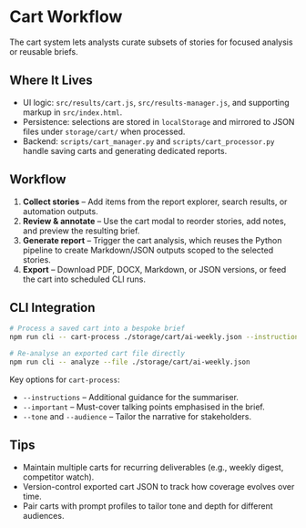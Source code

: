 ﻿# Cart Workflow

The cart system lets analysts curate subsets of stories for focused analysis or reusable briefs.

## Where It Lives

- UI logic: `src/results/cart.js`, `src/results-manager.js`, and supporting markup in `src/index.html`.
- Persistence: selections are stored in `localStorage` and mirrored to JSON files under `storage/cart/` when processed.
- Backend: `scripts/cart_manager.py` and `scripts/cart_processor.py` handle saving carts and generating dedicated reports.

## Workflow

1. **Collect stories** – Add items from the report explorer, search results, or automation outputs.
2. **Review & annotate** – Use the cart modal to reorder stories, add notes, and preview the resulting brief.
3. **Generate report** – Trigger the cart analysis, which reuses the Python pipeline to create Markdown/JSON outputs scoped to the selected stories.
4. **Export** – Download PDF, DOCX, Markdown, or JSON versions, or feed the cart into scheduled CLI runs.

## CLI Integration

```bash
# Process a saved cart into a bespoke brief
npm run cli -- cart-process ./storage/cart/ai-weekly.json --instructions "Highlight funding signals" --tone technical --audience "AI researchers"

# Re-analyse an exported cart file directly
npm run cli -- analyze --file ./storage/cart/ai-weekly.json
```

Key options for `cart-process`:
- `--instructions` – Additional guidance for the summariser.
- `--important` – Must-cover talking points emphasised in the brief.
- `--tone` and `--audience` – Tailor the narrative for stakeholders.

## Tips

- Maintain multiple carts for recurring deliverables (e.g., weekly digest, competitor watch).
- Version-control exported cart JSON to track how coverage evolves over time.
- Pair carts with prompt profiles to tailor tone and depth for different audiences.
